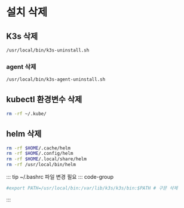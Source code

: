 # 설치 삭제
## K3s 삭제
``` bash
/usr/local/bin/k3s-uninstall.sh
```

### agent 삭제
``` bash
/usr/local/bin/k3s-agent-uninstall.sh
```

## kubectl 환경변수 삭제
``` bash
rm -rf ~/.kube/
```

## helm 삭제
```bash
rm -rf $HOME/.cache/helm
rm -rf $HOME/.config/helm
rm -rf $HOME/.local/share/helm
rm -rf /usr/local/bin/helm
```

::: tip
~/.bashrc 파일 변경 필요
::: code-group
```bash [.bashrc]
#export PATH=/usr/local/bin:/var/lib/k3s/k3s/bin:$PATH # 구문 삭제
```
:::